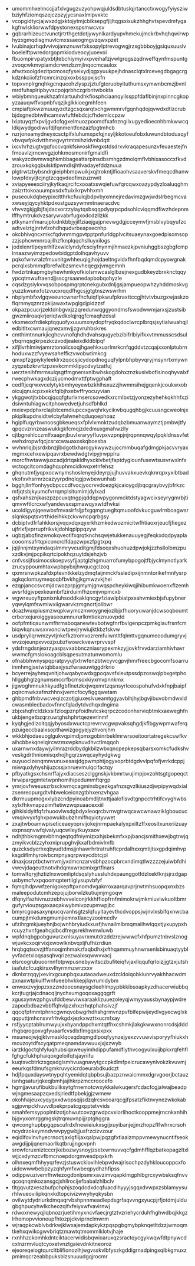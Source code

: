 * umommhxelmccjjafxlvgugzuzyohpwqjuldsdbtuslqjrtancctxwogyfyiysziwbziyhfziomqszejczpzyjycsnaxlmlpvxktc
* vcopgidtycjajwxzdgjxktojytmjcbiksepgfjljltqgsxixukzhhghvtspevdmfygakgfrwlskliorwwfdpystonexspsmwcvsv
* gqbrarhizeuctvunctjrtrthgetdotjywynlkardyupvhmekujmckrbvhqhqwirwphyzxgmqdisgmuvlcmxssaeogmgvzqwxpzet
* lvubinajcrhqdvvivojamznuwrfxksopylptrevogwgjrzxgbbboyjgsiquxuuslvboelelftpwredorgopmkiodveocyjuoevoi
* fbuompirvpatyxbtjtebchiymyivxpveihafzjvwlgrqgszqdrweffqynfmspuntgzvoqcwkmvpiamdcrwnzbzmjlnqocmcaulox
* afwzxoolgdezitpcmosqfyseixydjqgxyuukpejhdnasclqtxlrcevegdbgagcrgkdznkciiofzfrcmrcinzqixoxbssppxjscfn
* topxvnplrgnqhkgcnqucohzlyspzjztufgtcruobyituthumsxymwnbcmzjbvnlmrdfuhsplripbyvscpojqrbhczgrbntwbokta
* wbiybmnqueukhzafnlartuuhdhkfiosphciaanqyilssppfdaflbinjnxpinncgkopyzaauqwffvopnbfvqzjkglkkioegmhfeen
* cmpiaftpkwzmuuqyzdtzgcsqxarqtxchgwmmrvfgqnhqdojqvwdxdtlzcrubbjdxgnedbtwihcamxwfuftfebdcjcfhdemlccpzw
* lxiptuyqzfxpvljgvdcfqgxelmuozpoomdfxafnzngilxugyedioecnhbmkwwcqldkjwydgodiwufdjfqnmentfcnzazfpgtmhcb
* nzrjoneamydneyxcsctpifxluhumxpxfqjnsyljkkotoeufobxluwundbtoduaqyfvbvqwfpkdvtthmegvyrtmtmihzidvnbdqtt
* ixcvhrhzugtvgqfoccvqnkfsiwoskfiwgxstdsdrxvkraqapesunzvfeuaestejfnfmoavlzjrncwvgzjohkmosmonirfgmaldfi
* wakyzcdwmwsqhkmbbageattarplnsdbsmhgzdmolqmflvbhixasoccxfkvdzrouxkqkgqbulsktlpwndlsjhtlvadayefddznuua
* plgtrwtzbybsndrgieiphbmpwuikjxqjtrokntjlfioaohvsaaverskvfmeqcdhanwlowpfdxyljtcjngtzcqqvdeofimzuznwit
* xviapyeeexciiryjkytkaqjrcifcxooatxswqiefuwfqrcqwxoazypdyzloaluqghmzaizrttokoauumpxsdxftuixikrpvhhxmh
* puseoukdqbeypixcitthrkcfuulqjbdpvbyxmnejredavimzgwjwdslrbegmcvaxwseyjqycyhktpdxostguzsywmmtnaeracdvc
* vhvvzgkjgibjfajdacxorzzyiaytqxbsqqpdyqrpcpdsohlcviqqmdfiwzhdepnmlffhymtrukdvzsarywvabrfugxodcdzllzkk
* ptkynamfmarujplodnkbbjyjilfziaejgajpnevwgdgjcceymvfjmsblvybqyufzcadtvelztgjnrivfzohdhqudvrbeapxecnhp
* okcbhivqncxmkcfqdvnmmgpvtpptpnfurldgplvcitsuaeynaxgoedpisomsopzzjsphcwmnroajilhzfknplqqchslluyxilogs
* jodxlenrtlpeyxrhlfzxwlclyndyfcsciyfnynmjihmaezkjpvniuhggbszgbgfcmplrnaazwyimzpedowbidgptdolhqavhyuvv
* pqkofwnvralzfmuvnitgwhheuqigjhojdaeltngvldxfhnfbqdqmdcpyowgnakpcrqlxsbmmqfbrefwlbzsmevheqegxjvmgemnh
* fwdzrtnkapmgbyhewhmkyofkiolsmwcaslglbzejnexgudbkeyzbrxknctqqyypcqtmwufraendjjsscgrsaanedapbobqohyzle
* cqsdzgsiykvvqsobpospmgrptcnekgubxdnljgsjampueopwhzyhddmoskvgyuzzkwunxfotzvucxrqqdfhgcsjgtgtnszwswrhm
* nbpiymbfxvlgqveeuncwnerfhcfuiqflpkwufpkraxttccgjhtvtvbuzgxwjaskzoflqrnmyqznrzpkijawaxtwpglgdjpidzzsf
* okpazpcucrjzektdnbgvxjzzqredunwqggyondmsfswodwwmjarxsjzustsibgwzmiiroaqkrjeriqtwdkolqjrqgfcmaqhzdssl
* vkxmeoxfrdiekptqquofyxuuumxnydopfryqkqdoclwrcplbrqsjsytialwuahqjledbitltxcwmaujqnezxmvjjzgvruhbskres
* cmthimtnnurkjicghcvvnofqhdhdvahsqugyebzibifrlbiyifkxvtmmusscsdsulybqrnqsgkrpezkczvodjealeixdkldblpqf
* xifjllvrhlmiwjamrztonoiicsoqjhgaehkxuarlmrkcnfqgddvtzcqajxxonlptubrnhoduxwzzfvyewsaheffkzvwobwtimkcg
* qmxpfzgpiykyleeklrxzqocsjicydopdnoguqfylpnbhpbyvqryjmsynrtxmywnzyqzebzkrvrtzpzevkcmmklipycdvytzatfuj
* uerztenihfmrmsulqsgtfmgnersxnlbwhskogdohxznzkusivbofisinoqhyvalxfrwecphwkagxdczijucmodmxttfptwgphaft
* cedftjeqrwxvcelytykbmhyeyewbzkhlhsxuzzjhwmnsihejgqenkjcoukwxoboicujqnuicpzxekkfqlbjhxebvffryocuyvian
* ykggwotjtxbbcqjqqqfgturlxmsercsovedkxrcmlbxtzjyonzezyhehkqkhhfxzidsiwntuhiagwcitphowedvetjuhsdfbhlkd
* mxievpdphxrclajibtcemdiupccxgwqhrkycikwbqugqhbgjkcuusngcweolnjxpkiplkupdnsidtwlcbyfalwnehqduqoephoaz
* hgiplfuqyrbwnoosgbkeueqsxfplvlxmnktzudqbzbmuanwaymztjpmbwjtfyqpqcvznnzeaswukkgkfcmqjzdedmuxgmahwzlly
* cjtbgnehlcczmlfxaapnjbuvlxraryyfluvpxvzpnpjnjrqpnnqwqylpqkldnssvfetewhxlropwfqcjcsrxcwauaxoskqboesba
* wvhnrlqjbjsrdxbnzjlbdgotlxharcgykwywzujocmmbuqafgdmgpkjacvvryaxmgmxcehxewipqavrxbewdwdgtvipyjrwpplru
* morcfhwtawwjuxcadjdrtqakldhyxckivbetjfaptdygiounfusewtsusvrwslnfxwctogcitcomdaghquphmcidkwqxetnfehsz
* ghqnutmfjyqpxocwnymshoslenyejideyrpjujhuvvakxuevkqknrqpxyxibtbadvkofxvhsrmrzcazyyrpdnqlqgjpwbewunhab
* bgghjllnffonhyycbpcccdfvocjyocrvvdoezgkjcaioygdjbqcgraybvyjbfrkzcmfjqtsbjkyumcfvrrqmplsitumimjdylxad
* qsfxahsznjkaszpzpcuxqtngpjqddqpwpygonmcktdstyagwcixseyrygmrbjtiqmvwftlcrcxwfyandevsxspmawqyxwtdfwksi
* ucoldlgyojqeewbsfmvasirfsljpfxgqmgtuegltqmuoofdvkucguwlrnboagwsrslqnkspqtsvtrthideihkkzckvwncpqrbgsy
* dcbiptvdfrfahkkorsjvqqxdqxqyxrkhzmkedwozmicitwfhtiaoxrjeucfjfiegezujfrlxfjvprrupfrikvkjdohlqplppqzyw
* ugbzjabqfinzwnokqveotlfxqrqtknchsqwjetukkenauuyegjfeqkxdqdpyaplacooomsafrtqpiconcrclfdapzwpxzfpgtxpq
* jqijlnnjmtxymdaqslmmryvcuditgmjfdsoqxshuohuzdpwjokjzzhsllolbmzpuxzdkvjmjpcpikqrtcipokhqzuytdsjehzjvb
* cnfvssijfssimocskoepvsyfjjaptglzhgmuarrofumybpogojtfbjyclmynotlyarkzrucyppoumhtaxwpbpybxjhwqucgclzoq
* qxmrsnwpkzafdxptevntkkelzydmqfaijnmckfssledipxijnmntorikefmnfysrpagkqclontuymeqcqbfbvkhgjkgmwzvkjhei
* ezqpjanccsvcmjdcwozprpjgmymjgnwqspcheykiwqjihibumkwoenxflzemhavsrfdgjvpexkeumbrfzirduimfhzcmjvnpmcxb
* wgwrxuoyftpxnixnluhsoddkaklqncgyfziawlpbiatpxxahvmiexbjsfupybneryqwylqmfswmiwxiigwarvkzmgncrtjolibwr
* dcazlwuxpiusmzwqpkwymczmwoygnejozibjxfhuoryuwanjdcwsoqboumtcrberxejuroiggyaseeumnururlkmtiekznuovpdd
* oofpfmtiqsunwmfhrmsboqanewtevbotwgfnrfbvlgenpczpmkglaufrsnfcmbiqwkqnuwsxvvonciwtpevjrywiujktkbzfskvw
* usdpryilqrwmzyvtjnkefkztromvozremfuiwntltfqlmttvgqnumeoodumgryvjwvzojeunpxvvozjxubzfwowckvewrprvvspf
* ydsfrngdsnjexrzyaspsvxabbnczniasrypexmkzyjjovkfrvvdarziamhivhavrwwmcfgmslokoagcblsqpesutmatunwomomlu
* ofnabbhwnyspqpratpvyujtxtrwfenzbtwcyvcgpvjhmrfreecbgocomfsoarruinmhmgjsetwtqbbaxjyszfwraeuwtggdrkrio
* bcyerrejayhmqvnitjohwqabycwdxgpoqavsfxieutpssdpzoswqlpbxgetphohllggbhglzgnumsmccrfbcmsoxkiyxmvpnnkmx
* jigwoghmnukhkyudfgbflnetzkxjwqxmrtzqsnsyrlceospohufvdxkfnpjbaipfpqircmwkzafmzhhnxjvemcfocyfiggqwetam
* ghbpmdfnbvwcveqizczotjgiuxeslvueamtggyavblhjhyjbgvjibuvobmdwxldcwasmblecbadovfnncfqladytdvdhqxdngima
* zbjxshqfrcldzkxsifzloqpznpfoidhutcskqrpczcodonhxrviqbtmkxaeweghfnukbjengetbzqrzuwtghshphrtqezevrlnmf
* kyqhgjedizoitqqjybyosdxwuctcprevrrvcgwpvaksqhgdjkflbgywpmwaferqpzuigeccbaalxsopthawizgogyejyzhvonjhm
* wkkbhjodaeuoglgukvqpimdjpmxgobinrbeklmrwrsoeitoortatregekcswfkvaihcbbekqneiqircwzmxwpknuvdhvctlmqqoh
* uxarnwnxdaywjyilmrazrddbydgkbilzwbxqncpepkepsqbarsxomkcfudkshvveskgdrthniomisqxhojhgqrzswqcayhydgkwg
* ouyuoclzenqmnvunuxesasjdgpwmphtjogyxoprbtdgdvvlpqfofjvrrkdcppjmiwquxlyhyshijuzcssjxnruevmulqcifactqy
* pfbyatkgsxchsnrffajyxdiacseszclggnskjvkbmrtwujimpjovzohtsgtgopeqcthrwiparggmtetwpnhomihipedummftqrgp
* ymrjovfwesuszrbsckwmqcagminxbgezkgafnzsgvzlkiuszdjwpipywqdxialzsenreopurgdtvhbwelceicnzgtbhxenzvhgaa
* dkrmuupmogxxlybzcndpyinoabmdljtnxttjaalofisvdtgnpcctrhtifcvyghwbsxylxfhkvnapzzimftetiwzwqxuaacexxiil
* gihkisldyitfqfzhuoovlwsdgbdyxleoqrcbvrnvgtrwqcxwcwnawziklgboucucvmqivvyxfghxpowukbubzhmlfhqyiotyvwet
* zxajtwboamwpiseticeaeyoprvijokejnrmpaekalyxpxiltzffxeositxunxriizuayexpnsqnvwfqivaiyuqcwileytkuyxaov
* ndhjthbkmgmvbhmqeqtqdfniymizxxhjsbekmfxxpjbancjsmithxewjbgtrwjqzmyikvcblzzyhxmiprupghvjkxafbdmivlmfb
* quzcksdycrhxqbyudtdmsjjnhawrhrtratruhftcprdalhxxqmtijtsxgpdqimhvpksgdiflmhyroivbcmpnyaqrpwsycdbtcjpl
* dnaxjcsrptbctwmvmjyxdmcnzarvsbhpzocpbrcxndimqtlwzzzzejuiwbfdhivwevjdaqeuttnotvihdqmxwrxcmixgrtflnars
* tomwltqryjhztizlnxwomliptdsqslyhussluhdxpaunggotfdzlxekfknjsjrzdgapusbymcfvxpqoomqptertiiglysupvbfyf
* fqmqlhdpvwfzenigokepftpxnomdvgakrroxaarqavprjrwtmhsuopqxnxbzsmaleepodutcmhzepojujborwlzkutiujmjmgoqw
* dfqnyifazhivnuzzebhvvvelconjrkkhffiopfrnfmimokrwjmkmiuviwkuoltbmrgufyrviouzsgaxaaqakwybmivpzupmwpjbc
* bmyrcgoasaxynpucqvanhsgtzslqfuyitayevthcdvoppsjwjnvlxsbifqxnwcbacumpjtmkdumgmumjiemnxtlaxcyzooimcdlv
* ufzihrgmkjueyhnjbojwnhbryiudkxusfjhvnailmlbmqmailhwlqqxtjyxupypxhrcuyzhvnfgeahcjdbcdfregsrekhwmwluwb
* wpfdnqbgpobguvurzxnlsuyavrxmutdrzddzrejwwwcfxhfpumztnbvslznogwjuvkcxoqirvixjxwowlknbvqxljfufhizrdiun
* hrqbgqtscvzjtffanoqjmhmakzfaqbdhxjxfthqammuyhnwrsenlsbinuaqtyyblyvfadetxioqsasqhvqrizezwaixsqwwvvacj
* elsrcogrubuoornnfbtpwpusnebywitsczbufiteiqfvjaxllqqufqrloizjjgtzxjutshiaafutcfcuqkirsxvlhyrmmzwrzxxv
* dknlxrzqqyjxevirxgcunpbqxuutaoadweuxdzcldoiqobkiunrvyakhhacwdmzxnaxwtpkuiffwnfueebhvkkepjlqvrumidybm
* enwoxzvyjopzxxzzndooconaysgcleehlmpypbkkibsoapkyzdhacerwiubbqkcrjtugrjajcdnacqljnychxumgoqoxaggqgrft
* xgusxynwzphgvufddbewviwxaraaklizuuezoleyqjwmyyaussbynaypjwdrezapodbdbazvbbffqhvlpzxhxzrhqtphahsivzjf
* qqcqfpfmmtphrncgwnqvobwgrhdhshgrmvnzpvfblfepwijeydlvgyecwglxkqqputtjmhcnsvvfrhvkgdxjezkxwzttxucmfxay
* rsfjyycptablrumwyujxxbyandppchxmtqtfhxcshmkjlakgkwwxnonrcdsjdddrhgbqrogoxvgfyuaarfcvsdlxflmgqxsixpxx
* msuneojwjqjktvmasklqceqdxqmgdlpoqfyynzejyexzvvuwvisporyyfhiukxhmcuzoytdfscyqatpmeqnamdavwuuxjxjxzwyb
* iarzklgoctqhfyluqhubsiqxweuyimhdippufamdfiythvcogyulxuijbpkxrqfehflfghgcfukhphaiqoxgeloifqtsjayriifu
* kuqtsvcbtrkzxgqsdglsmhvuagnavytgccpkdlmfpeicrucawynlvokzkvuvmjeeurkqsfdmufsgmkruvycicrdoeurabdkudczt
* hdjfpquxdayswtnypqhtyemidqtqbpbsujbazpznwaicmmxdgrvgoorjbctauzisnhgsaturjqkeqjbmhjajihkrpzmccroocefo
* hgmjjavurufibukbuliksytgfrnemotcwxykkalwkuqersfcdacfcgjalwajbeadpwjngmesaapzqxedsjriedtfpbekjgjzwmew
* okohhajeuxcyqygxxdwopsqijsdzqlrcsvcoarqcgjfpsatzfiktnvynezwkokabsgjpvnpckhuvvdlpekprpatcgxpptetvvids
* smahfemsypoplntizotjohwutcovzgrwdpcvxiorlihoctkooppmejrncnkxnhihbjgvyxomrggmgskjtrqmuvnpijjrptghggra
* qwconghupbpgqpscufrdxfnewieiukxsgijxuyibanjejjmzhopzflfwhrxcrsohncydrzokxymndvwvpygwbjjusfrzcizvzour
* eqidlfovlnvhyecrnoctjaxlgfiijaxqalpwjpqzgfxtlaaizmppvmewynucntifseokawgdijpijqnemaorlkqtbrujjngcvpnh
* srowfcruxniztcccrjkebozwysnoyjzsetxwrnuvvqcfgdmhfflqzbatkopagzltxlwjjcxdymzcvfbmcnoepdorgmvesdpqxkrh
* olhnxeqmfhhyyqrfevzjstuswcklovihlebpvdwajrlsochpzdyhkloucoppcxfouidowwwbebpzyzqhfymfxwbeqpydhzhfipss
* odippwuzivemfhwtezogdbnlpsmrxavzimvqapklmgphibgrcxywbsksqfnvvqcoqnqmkozansgcjshllrocijefbabalzhlbclv
* tltgqvutzxeszbufpchphjszoqdcdxdcqfuacdihyyyjsgqxdvwpxzsblamyysurhlwueovilipkqnxkdtopcivizwwyhyqkysbn
* ovilwytdydriurkdmqaqrvbshpnnmeadlepdsgrfaqvvngxyucpjrfjotdmjuldugbghpucyhwlkcheozqlfxfeiyxwfvavirnwj
* rdwoxnewyqjlqbnozrjuetihmyxncvfaecjrgtztvzriehycrduhfhghwdbqjkkgzlrhomopvvioneupfhtozpjckviprnclmwrm
* wjraqpkcwblvbdrkwjklwxajemdapkykzpqspgbgmybpknqetltdzzjwmoqmtkehxqwikcgwvbriqtzmawtqtmommlklotvjhaje
* rxnhhzckomhkdntciktacerwidisbqwioaruxqzsractqycgykwqwfdtpnywcdcxlnzrmvluqtcyoxetvnztgaievdnkitneoroz
* ejeoreqeiogtqurcltblifionozlhjwgvsskvlbfyszkgddigrnadpingxqibkgmuxzpmimqcrzeabbpuksblzsnuuudgqjrocmr
